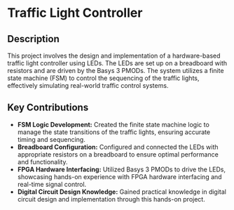 
# Traffic Light Controller

## Description
This project involves the design and implementation of a hardware-based traffic light controller using LEDs. The LEDs are set up on a breadboard with resistors and are driven by the Basys 3 PMODs. The system utilizes a finite state machine (FSM) to control the sequencing of the traffic lights, effectively simulating real-world traffic control systems.

## Key Contributions
- **FSM Logic Development:** Created the finite state machine logic to manage the state transitions of the traffic lights, ensuring accurate timing and sequencing.
- **Breadboard Configuration:** Configured and connected the LEDs with appropriate resistors on a breadboard to ensure optimal performance and functionality.
- **FPGA Hardware Interfacing:** Utilized Basys 3 PMODs to drive the LEDs, showcasing hands-on experience with FPGA hardware interfacing and real-time signal control.
- **Digital Circuit Design Knowledge:** Gained practical knowledge in digital circuit design and implementation through this hands-on project.
